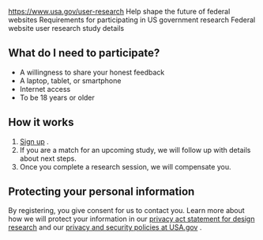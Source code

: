 

https://www.usa.gov/user-research
Help shape the future of federal websites
Requirements for participating in US government research
Federal website user research study details

What do I need to participate?
------------------------------

* A willingness to share your honest feedback
* A laptop, tablet, or smartphone
* Internet access
* To be 18 years or older

How it works
------------

1. [Sign up](https://docs.google.com/forms/d/e/1FAIpQLSenI_VtK_pGA4J0Q8nluYBlRPwpkeAFEDpfR4yBJqPTgdAi4Q/viewform)
   .
2. If you are a match for an upcoming study, we will follow up with details about next steps.
3. Once you complete a research session, we will compensate you.

Protecting your personal information
------------------------------------

By registering, you give consent for us to contact you. Learn more about how we will protect your
information in our
[privacy act
statement for design research](https://www.gsa.gov/reference/gsa-privacy-program/Privacy-act-statement-for-design-research)
and our
[privacy and security policies
at USA.gov](https://www.usa.gov/policies)
.
